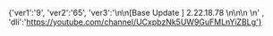 {'ver1':'9', 'ver2':'65', 'ver3':'\n\n[Base Update ] 2.22.18.78 \n\n\n \n' , 'dli':'https://youtube.com/channel/UCxpbzNk5UW9GuFMLnYiZBLg'}

